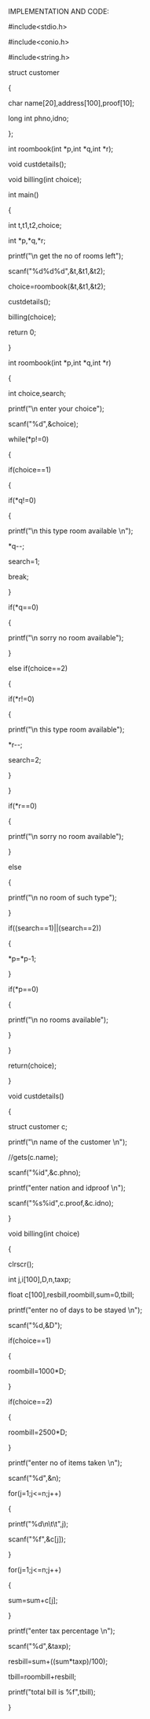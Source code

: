 IMPLEMENTATION AND CODE:

#include<stdio.h>

#include<conio.h>

#include<string.h>

struct customer

{

 char name[20],address[100],proof[10];
 
 long int phno,idno;
 
};

int roombook(int *p,int *q,int *r);

void custdetails();

void billing(int choice);

int main()

{

 int t,t1,t2,choice;
 
 int *p,*q,*r;
 
 printf("\n get the no of rooms left");
 
 scanf("%d%d%d",&t,&t1,&t2);
 
 choice=roombook(&t,&t1,&t2);
 
 custdetails();
 
 billing(choice);
 
 return 0;
 
}

int roombook(int *p,int *q,int *r)

{

 int choice,search;
 
 printf("\n enter your choice");
 
 scanf("%d",&choice);
 
 while(*p!=0)
 
 {
 
 if(choice==1)
 
 {
 
 if(*q!=0)
 
 {
 
 printf("\n this type room available \n");
 
 *q--;
 
 search=1;
 
 break;
 
 }
 
 if(*q==0)
 
 {
 
 printf("\n sorry no room available");
 
 }
 
 else if(choice==2)
 
 {
 
 if(*r!=0)
 
 {
 
 printf("\n this type room available");
 
 *r--;
 
 search=2;
 
 }
 
 }
 
 if(*r==0)
 
 {
 
 printf("\n sorry no room available");
 
 }
 
 else
 
 {
 
 printf("\n no room of such type");
 
 }
 
 if((search==1)||(search==2))
 
 {
 
 *p=*p-1;
 
 }
 
 if(*p==0)
 
 {
 
 printf("\n no rooms available");
 
 }
 
 }
 
 return(choice);
 
}

void custdetails()

{

 struct customer c;
 
 printf("\n name of the customer \n");
 
 //gets(c.name);
 
 scanf("%id",&c.phno);
 
 printf("enter nation and idproof \n");
 
 scanf("%s%id",c.proof,&c.idno);
 
}

void billing(int choice)

{

 clrscr();
 
 int j,i[100],D,n,taxp;
 
 float c[100],resbill,roombill,sum=0,tbill;
 
 printf("enter no of days to be stayed \n");
 
 scanf("%d,&D");
 
 if(choice==1)
 
 {
 
 roombill=1000*D;
 
 }
 
 if(choice==2)
 
 {
 
 roombill=2500*D;
 
 }
 
 printf("enter no of items taken \n");
 
 scanf("%d",&n);
 
 for(j=1;j<=n;j++)
 
 {
 
 printf("%d\n\t\t",j);
 
 scanf("%f",&c[j]);
 
 }
 
 for(j=1;j<=n;j++)
 
 {
 
 sum=sum+c[j];
 
 }
 
 printf("enter tax percentage \n");
 
 scanf("%d",&taxp);
 
 resbill=sum+((sum*taxp)/100);
 
 tbill=roombill+resbill;
 
 printf("total bill is %f",tbill);
 
}
